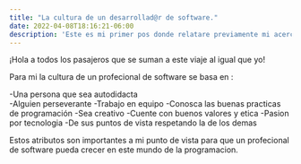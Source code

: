 ```yaml
---
title: "La cultura de un desarrollad@r de software."
date: 2022-04-08T18:16:21-06:00
description: 'Este es mi primer pos donde relatare previamente mi acercamiento a Backend con Node.Js de Launch X.'
---
```


¡Hola a todos los pasajeros que se suman a este viaje al igual que yo!

Para mi la cultura de un profecional de software se basa en :

-Una persona que sea autodidacta  
-Alguien perseverante
-Trabajo en equipo
-Conosca las buenas practicas de programación
-Sea creativo
-Cuente con buenos valores y etica
-Pasion por tecnologia
-De sus puntos de vista respetando la de los demas

Estos atributos son importantes a mi punto de vista para que un profecional de software pueda crecer en este mundo de la programacion.
